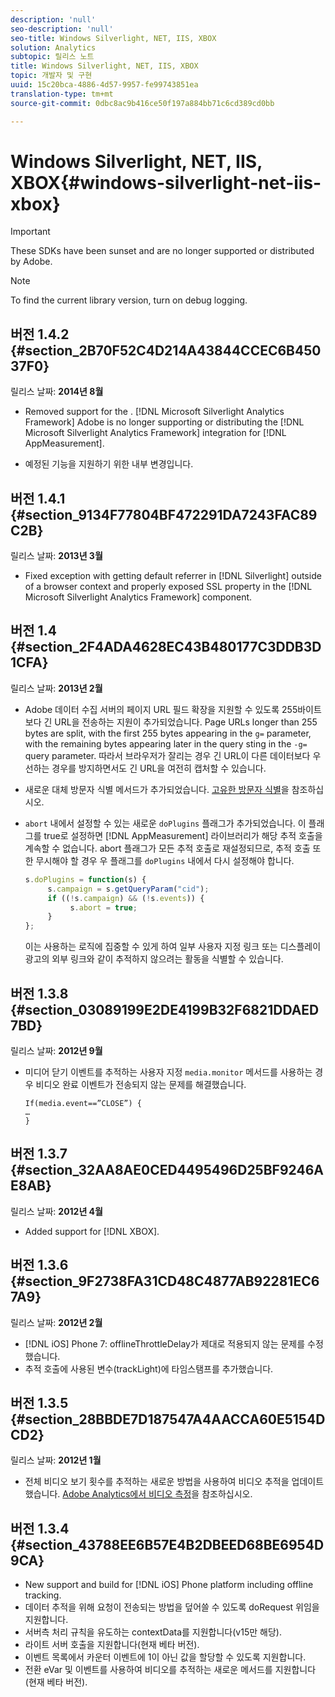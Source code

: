 ```yaml
---
description: 'null'
seo-description: 'null'
seo-title: Windows Silverlight, NET, IIS, XBOX
solution: Analytics
subtopic: 릴리스 노트
title: Windows Silverlight, NET, IIS, XBOX
topic: 개발자 및 구현
uuid: 15c20bca-4886-4d57-9957-fe99743851ea
translation-type: tm+mt
source-git-commit: 0dbc8ac9b416ce50f197a884bb71c6cd389cd0bb

---
```



# Windows Silverlight, NET, IIS, XBOX{#windows-silverlight-net-iis-xbox}

>[!IMPORTANT]
>
>These SDKs have been sunset and are no longer supported or distributed by Adobe.

>[!NOTE]
>
>To find the current library version, turn on debug logging.

## 버전 1.4.2 {#section_2B70F52C4D214A43844CCEC6B45037F0}

릴리스 날짜: **2014년 8월**

* Removed support for the . [!DNL Microsoft Silverlight Analytics Framework] Adobe is no longer supporting or distributing the [!DNL Microsoft Silverlight Analytics Framework] integration for [!DNL AppMeasurement].

* 예정된 기능을 지원하기 위한 내부 변경입니다.

## 버전 1.4.1 {#section_9134F77804BF472291DA7243FAC89C2B}

릴리스 날짜: **2013년 3월**

* Fixed exception with getting default referrer in [!DNL Silverlight] outside of a browser context and properly exposed SSL property in the [!DNL Microsoft Silverlight Analytics Framework] component.

## 버전 1.4 {#section_2F4ADA4628EC43B480177C3DDB3D1CFA}

릴리스 날짜: **2013년 2월**

* Adobe 데이터 수집 서버의 페이지 URL 필드 확장을 지원할 수 있도록 255바이트보다 긴 URL을 전송하는 지원이 추가되었습니다. Page URLs longer than 255 bytes are split, with the first 255 bytes appearing in the `g=` parameter, with the remaining bytes appearing later in the query sting in the `-g=` query parameter. 따라서 브라우저가 잘리는 경우 긴 URL이 다른 데이터보다 우선하는 경우를 방지하면서도 긴 URL을 여전히 캡처할 수 있습니다.

* 새로운 대체 방문자 식별 메서드가 추가되었습니다. [고유한 방문자 식별](https://marketing.adobe.com/resources/help/en_US/sc/implement/c_identifying_unique_visitors.html)을 참조하십시오.
* `abort` 내에서 설정할 수 있는 새로운 `doPlugins` 플래그가 추가되었습니다. 이 플래그를 true로 설정하면 [!DNL AppMeasurement] 라이브러리가 해당 추적 호출을 계속할 수 없습니다. abort 플래그가 모든 추적 호출로 재설정되므로, 추적 호출 또한 무시해야 할 경우 우 플래그를 `doPlugins` 내에서 다시 설정해야 합니다.

   ```js
   s.doPlugins = function(s) { 
        s.campaign = s.getQueryParam("cid"); 
        if ((!s.campaign) && (!s.events)) { 
             s.abort = true; 
        } 
   };
   ```

   이는 사용하는 로직에 집중할 수 있게 하여 일부 사용자 지정 링크 또는 디스플레이 광고의 외부 링크와 같이 추적하지 않으려는 활동을 식별할 수 있습니다.

## 버전 1.3.8 {#section_03089199E2DE4199B32F6821DDAED7BD}

릴리스 날짜: **2012년 9월**

* 미디어 닫기 이벤트를 추적하는 사용자 지정 `media.monitor` 메서드를 사용하는 경우 비디오 완료 이벤트가 전송되지 않는 문제를 해결했습니다.

   ```
   If(media.event==”CLOSE”) { 
   … 
   } 
   ```

## 버전 1.3.7 {#section_32AA8AE0CED4495496D25BF9246AE8AB}

릴리스 날짜: **2012년 4월**

* Added support for [!DNL XBOX].

## 버전 1.3.6 {#section_9F2738FA31CD48C4877AB92281EC67A9}

릴리스 날짜: **2012년 2월**

* [!DNL iOS] Phone 7: offlineThrottleDelay가 제대로 적용되지 않는 문제를 수정했습니다.
* 추적 호출에 사용된 변수(trackLight)에 타임스탬프를 추가했습니다.

## 버전 1.3.5 {#section_28BBDE7D187547A4AACCA60E5154DCD2}

릴리스 날짜: **2012년 1월**

* 전체 비디오 보기 횟수를 추적하는 새로운 방법을 사용하여 비디오 추적을 업데이트했습니다. [Adobe Analytics에서 비디오 측정](https://marketing.adobe.com/resources/help/en_US/sc/appmeasurement/video/index.html)을 참조하십시오.

## 버전 1.3.4 {#section_43788EE6B57E4B2DBEED68BE6954D9CA}

* New support and build for [!DNL iOS] Phone platform including offline tracking.
* 데이터 추적을 위해 요청이 전송되는 방법을 덮어쓸 수 있도록 doRequest 위임을 지원합니다.
* 서버측 처리 규칙을 유도하는 contextData를 지원합니다(v15만 해당).
* 라이트 서버 호출을 지원합니다(현재 베타 버전).
* 이벤트 목록에서 카운터 이벤트에 1이 아닌 값을 할당할 수 있도록 지원합니다.
* 전환 eVar 및 이벤트를 사용하여 비디오를 추적하는 새로운 메서드를 지원합니다(현재 베타 버전).

